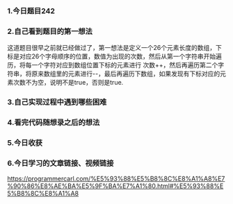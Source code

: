 ### 1.今日题目242  
### 2.自己看到题目的第一想法  
这道题目很早之前就已经做过了，第一想法是定义一个26个元素长度的数组，下标是对应26个字母顺序的位置，数值为出现的次数，然后从第一个字符串开始遍历，将每一个字符对应到数组位置下标的元素进行
次数++，然后再遍历第二个字符串，将原来数组里的元素进行--，最后再遍历下数组，如果发现有下标对应的元素次数不为空，说明不是true，否则是true.  
  
### 3.自己实现过程中遇到哪些困难  
### 4.看完代码随想录之后的想法  
### 5.今日收获  
### 6.今日学习的文章链接、视频链接  
https://programmercarl.com/%E5%93%88%E5%B8%8C%E8%A1%A8%E7%90%86%E8%AE%BA%E5%9F%BA%E7%A1%80.html#%E5%93%88%E5%B8%8C%E8%A1%A8  
  
  
